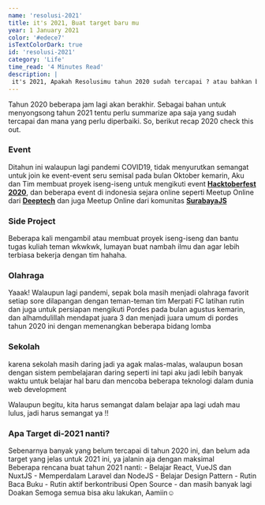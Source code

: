 ```yaml
---
name: 'resolusi-2021'
title: it's 2021, Buat target baru mu
year: 1 January 2021
color: '#edece7'
isTextColorDark: true
id: 'resolusi-2021'
category: 'Life'
time_read: '4 Minutes Read'
description: |
 it's 2021, Apakah Resolusimu tahun 2020 sudah tercapai ? atau bahkan belum tercapai semua ? yuk instropeksi diri
---
```


Tahun 2020 beberapa jam lagi akan berakhir.
Sebagai bahan untuk menyongsong tahun 2021 tentu perlu summarize apa saja yang sudah tercapai dan mana yang perlu diperbaiki.
So, berikut recap 2020 check this out.

### Event
Ditahun ini walaupun lagi pandemi COVID19, tidak menyurutkan semangat untuk join ke event-event seru semisal pada bulan Oktober kemarin, Aku dan Tim membuat proyek iseng-iseng untuk mengikuti event <b><a href="hacktoberfest.digitalocean.com/">Hacktoberfest 2020</a></b>, dan beberapa event di indonesia sejara online seperti Meetup Online dari <b><a href="https://deeptech.id/">Deeptech</a></b> dan juga Meetup Online dari komunitas <b><a href="https://surabayajs.org/">SurabayaJS</a></b> 

###  Side Project
Beberapa kali mengambil atau membuat proyek iseng-iseng dan bantu tugas kuliah teman wkwkwk, lumayan buat nambah ilmu dan agar lebih terbiasa bekerja dengan tim hahaha.

### Olahraga
Yaaak! Walaupun lagi pandemi, sepak bola masih menjadi olahraga favorit setiap sore dilapangan dengan teman-teman tim Merpati FC latihan rutin dan juga untuk persiapan mengikuti Pordes pada bulan agustus kemarin, dan alhamdulillah mendapat juara 3 dan menjadi juara umum di pordes tahun 2020 ini dengan memenangkan beberapa bidang lomba

### Sekolah

karena sekolah masih daring jadi ya agak malas-malas, walaupun bosan dengan sistem pembelajaran daring seperti ini tapi aku jadi lebih banyak waktu untuk belajar hal baru dan mencoba beberapa teknologi dalam dunia web development

Walaupun begitu, kita harus semangat dalam belajar apa lagi udah mau lulus, jadi harus semangat ya !!

### Apa Target di-2021 nanti?
Sebenarnya banyak yang belum tercapai di tahun 2020 ini, dan belum ada target yang jelas untuk 2021 ini, ya jalanin aja dengan maksimal  <br>
  Beberapa rencana buat tahun 2021 nanti:
      - Belajar React, VueJS dan NuxtJS
      - Memperdalam Laravel dan NodeJS
      - Belajar Design Pattern
      - Rutin Baca Buku
      - Rutin aktif berkontribusi Open Source
      - dan masih banyak lagi
Doakan Semoga semua bisa aku lakukan, Aamiin☺️
